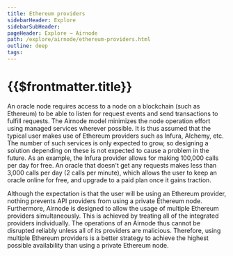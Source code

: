 ```yaml
---
title: Ethereum providers
sidebarHeader: Explore
sidebarSubHeader:
pageHeader: Explore → Airnode
path: /explore/airnode/ethereum-providers.html
outline: deep
tags:
---
```


<PageHeader/>

<SearchHighlight/>

# {{$frontmatter.title}}

An oracle node requires access to a node on a blockchain (such as Ethereum) to
be able to listen for request events and send transactions to fulfill requests.
The Airnode model minimizes the node operation effort using managed services
wherever possible. It is thus assumed that the typical user makes use of
Ethereum providers such as Infura, Alchemy, etc. The number of such services is
only expected to grow, so designing a solution depending on these is not
expected to cause a problem in the future. As an example, the Infura provider
allows for making 100,000 calls per day for free. An oracle that doesn't get any
requests makes less than 3,000 calls per day (2 calls per minute), which allows
the user to keep an oracle online for free, and upgrade to a paid plan once it
gains traction.

Although the expectation is that the user will be using an Ethereum provider,
nothing prevents API providers from using a private Ethereum node. Furthermore,
Airnode is designed to allow the usage of multiple Ethereum providers
simultaneously. This is achieved by treating all of the integrated providers
individually. The operations of an Airnode thus cannot be disrupted reliably
unless all of its providers are malicious. Therefore, using multiple Ethereum
providers is a better strategy to achieve the highest possible availability than
using a private Ethereum node.
